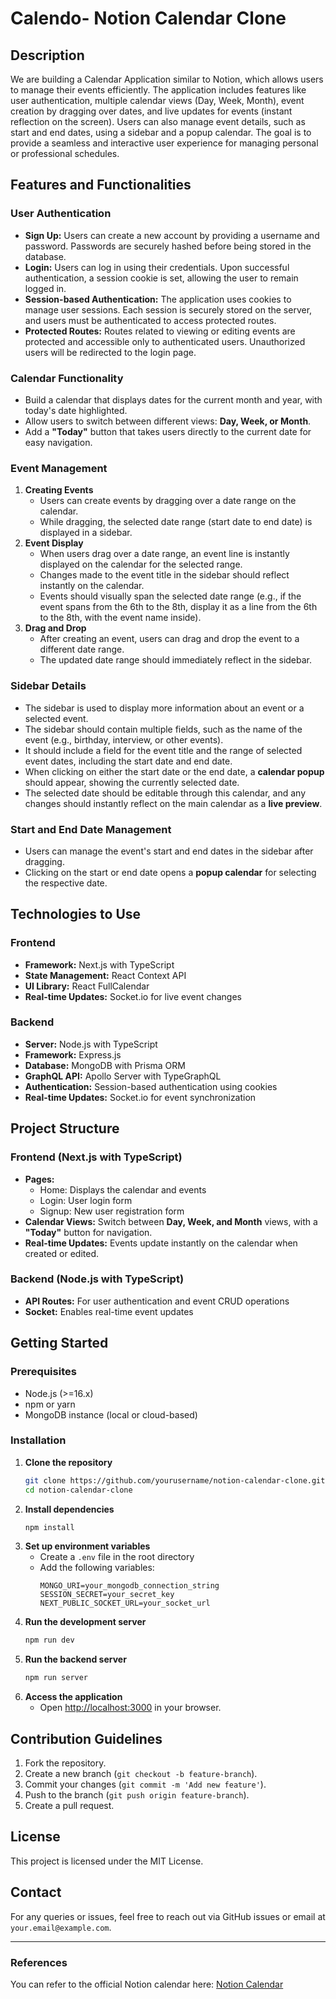 # Calendo- Notion Calendar Clone

## Description
We are building a Calendar Application similar to Notion, which allows users to manage their events efficiently. The application includes features like user authentication, multiple calendar views (Day, Week, Month), event creation by dragging over dates, and live updates for events (instant reflection on the screen). Users can also manage event details, such as start and end dates, using a sidebar and a popup calendar. The goal is to provide a seamless and interactive user experience for managing personal or professional schedules.

## Features and Functionalities
### User Authentication
- **Sign Up:** Users can create a new account by providing a username and password. Passwords are securely hashed before being stored in the database.
- **Login:** Users can log in using their credentials. Upon successful authentication, a session cookie is set, allowing the user to remain logged in.
- **Session-based Authentication:** The application uses cookies to manage user sessions. Each session is securely stored on the server, and users must be authenticated to access protected routes.
- **Protected Routes:** Routes related to viewing or editing events are protected and accessible only to authenticated users. Unauthorized users will be redirected to the login page.

### Calendar Functionality
- Build a calendar that displays dates for the current month and year, with today's date highlighted.
- Allow users to switch between different views: **Day, Week, or Month**.
- Add a **"Today"** button that takes users directly to the current date for easy navigation.

### Event Management
1. **Creating Events**
   - Users can create events by dragging over a date range on the calendar.
   - While dragging, the selected date range (start date to end date) is displayed in a sidebar.
2. **Event Display**
   - When users drag over a date range, an event line is instantly displayed on the calendar for the selected range.
   - Changes made to the event title in the sidebar should reflect instantly on the calendar.
   - Events should visually span the selected date range (e.g., if the event spans from the 6th to the 8th, display it as a line from the 6th to the 8th, with the event name inside).
3. **Drag and Drop**
   - After creating an event, users can drag and drop the event to a different date range.
   - The updated date range should immediately reflect in the sidebar.

### Sidebar Details
- The sidebar is used to display more information about an event or a selected event.
- The sidebar should contain multiple fields, such as the name of the event (e.g., birthday, interview, or other events).
- It should include a field for the event title and the range of selected event dates, including the start date and end date.
- When clicking on either the start date or the end date, a **calendar popup** should appear, showing the currently selected date.
- The selected date should be editable through this calendar, and any changes should instantly reflect on the main calendar as a **live preview**.

### Start and End Date Management
- Users can manage the event's start and end dates in the sidebar after dragging.
- Clicking on the start or end date opens a **popup calendar** for selecting the respective date.

## Technologies to Use
### Frontend
- **Framework:** Next.js with TypeScript
- **State Management:** React Context API
- **UI Library:** React FullCalendar
- **Real-time Updates:** Socket.io for live event changes

### Backend
- **Server:** Node.js with TypeScript
- **Framework:** Express.js
- **Database:** MongoDB with Prisma ORM
- **GraphQL API:** Apollo Server with TypeGraphQL
- **Authentication:** Session-based authentication using cookies
- **Real-time Updates:** Socket.io for event synchronization

## Project Structure
### Frontend (Next.js with TypeScript)
- **Pages:**
  - Home: Displays the calendar and events
  - Login: User login form
  - Signup: New user registration form
- **Calendar Views:** Switch between **Day, Week, and Month** views, with a **"Today"** button for navigation.
- **Real-time Updates:** Events update instantly on the calendar when created or edited.

### Backend (Node.js with TypeScript)
- **API Routes:** For user authentication and event CRUD operations
- **Socket:** Enables real-time event updates

## Getting Started
### Prerequisites
- Node.js (>=16.x)
- npm or yarn
- MongoDB instance (local or cloud-based)

### Installation
1. **Clone the repository**
   ```sh
   git clone https://github.com/yourusername/notion-calendar-clone.git
   cd notion-calendar-clone
   ```
2. **Install dependencies**
   ```sh
   npm install
   ```
3. **Set up environment variables**
   - Create a `.env` file in the root directory
   - Add the following variables:
     ```env
     MONGO_URI=your_mongodb_connection_string
     SESSION_SECRET=your_secret_key
     NEXT_PUBLIC_SOCKET_URL=your_socket_url
     ```
4. **Run the development server**
   ```sh
   npm run dev
   ```
5. **Run the backend server**
   ```sh
   npm run server
   ```
6. **Access the application**
   - Open [http://localhost:3000](http://localhost:3000) in your browser.

## Contribution Guidelines
1. Fork the repository.
2. Create a new branch (`git checkout -b feature-branch`).
3. Commit your changes (`git commit -m 'Add new feature'`).
4. Push to the branch (`git push origin feature-branch`).
5. Create a pull request.

## License
This project is licensed under the MIT License.

## Contact
For any queries or issues, feel free to reach out via GitHub issues or email at `your.email@example.com`.

---
### References
You can refer to the official Notion calendar here: [Notion Calendar](https://calendar.notion.so)

